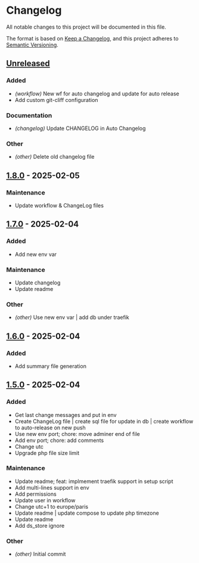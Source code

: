 # Changelog

All notable changes to this project will be documented in this file.

The format is based on [Keep a Changelog](https://keepachangelog.com),
and this project adheres to [Semantic Versioning](https://semver.org/).

## [Unreleased]

### Added

- *(workflow)* New wf for auto changelog and update for auto release
- Add custom git-cliff configuration

### Documentation

- *(changelog)* Update CHANGELOG in Auto Changelog

### Other

- *(other)* Delete old changelog file

## [1.8.0] - 2025-02-05

### Maintenance

- Update workflow & ChangeLog files

## [1.7.0] - 2025-02-04

### Added

- Add new env var

### Maintenance

- Update changelog
- Update readme

### Other

- *(other)* Use new env var | add db under traefik

## [1.6.0] - 2025-02-04

### Added

- Add summary file generation

## [1.5.0] - 2025-02-04

### Added

- Get last change messages and put in env
- Create ChangeLog file | create sql file for update in db | create workflow to auto-release on new push
- Use new env port; chore: move adminer end of file
- Add env port; chore: add comments
- Change utc
- Upgrade php file size limit

### Maintenance

- Update readme; feat: implmement traefik support in setup script
- Add multi-lines support in env
- Add permissions
- Update user in workflow
- Change utc+1 to europe/paris
- Update readme | update compose to update php timezone
- Update readme
- Add ds_store ignore

### Other

- *(other)* Initial commit

[unreleased]: https://github.com/cjaunay/dolibarr-docker/compare/v1.8.0..HEAD
[1.8.0]: https://github.com/cjaunay/dolibarr-docker/compare/v1.7.0..v1.8.0
[1.7.0]: https://github.com/cjaunay/dolibarr-docker/compare/v1.6.0..v1.7.0
[1.6.0]: https://github.com/cjaunay/dolibarr-docker/compare/v1.5.0..v1.6.0
[1.5.0]: https://github.com/cjaunay/dolibarr-docker/releases/tag/v1.5.0

